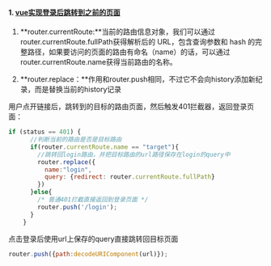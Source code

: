 #### 1. [vue实现登录后跳转到之前的页面](https://www.cnblogs.com/caideyipi/p/8227966.html)

1. **router.currentRoute:**当前的路由信息对象，我们可以通过router.currentRoute.fullPath获得解析后的 URL，包含查询参数和 hash 的完整路径，如果要访问的页面的路由有命名（name）的话，可以通过router.currentRoute.name获得当前路由的名称。

2. **router.replace：**作用和router.push相同，不过它不会向history添加新纪录，而是替换当前的history记录

用户点开链接后，跳转到的目标的路由页面，然后触发401拦截器，返回登录页面：

```javascript
if (status == 401) {
      //判断当前的路由是否是目标路由
      if(router.currentRoute.name == "target"){
        //跳转回login路由，并把目标路由的url路径保存在login的query中
        router.replace({
          name:"login",
          query: {redirect: router.currentRoute.fullPath}
        })
      }else{
        /* 普通401拦截直接返回到登录页面 */
        router.push('/login');
      }
    }
```

点击登录后使用url上保存的query直接跳转回目标页面

```javascript
router.push({path:decodeURIComponent(url)});
```

